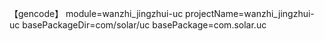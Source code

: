 
【gencode】
module=wanzhi_jingzhui-uc
projectName=wanzhi_jingzhui-uc
basePackageDir=com/solar/uc
basePackage=com.solar.uc

